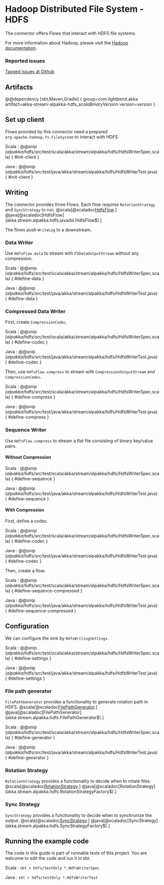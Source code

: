 # Hadoop Distributed File System - HDFS

The connector offers Flows that interact with HDFS file systems.

For more information about Hadoop, please visit the [Hadoop documentation](https://hadoop.apache.org/).

### Reported issues

[Tagged issues at Github](https://github.com/akka/alpakka/labels/p%3Ahdfs)

## Artifacts

@@dependency [sbt,Maven,Gradle] {
  group=com.lightbend.akka
  artifact=akka-stream-alpakka-hdfs_$scalaBinaryVersion$
  version=$version$
}

## Set up client

Flows provided by this connector need a prepared `org.apache.hadoop.fs.FileSystem` to 
interact with HDFS.


Scala
: @@snip ($alpakka$/hdfs/src/test/scala/akka/stream/alpakka/hdfs/HdfsWriterSpec.scala) { #init-client }

Java
: @@snip ($alpakka$/hdfs/src/test/java/akka/stream/alpakka/hdfs/HdfsWriterTest.java) { #init-client }


## Writing

The connector provides three Flows. Each flow requires `RotationStrategy` and `SyncStrategy` to run.
@scala[@scaladoc[HdfsFlow](akka.stream.alpakka.hdfs.scaladsl.HdfsFlow$).]
@java[@scaladoc[HdfsFlow](akka.stream.alpakka.hdfs.javadsl.HdfsFlow$).]

The flows push `WriteLog` to a downstream.

### Data Writer

Use `HdfsFlow.data` to stream with `FSDataOutputStream` without any compression.


Scala
: @@snip ($alpakka$/hdfs/src/test/scala/akka/stream/alpakka/hdfs/HdfsWriterSpec.scala) { #define-data }

Java
: @@snip ($alpakka$/hdfs/src/test/java/akka/stream/alpakka/hdfs/HdfsWriterTest.java) { #define-data }


### Compressed Data Writer

First, create `CompressionCodec`.


Scala
: @@snip ($alpakka$/hdfs/src/test/scala/akka/stream/alpakka/hdfs/HdfsWriterSpec.scala) { #define-codec }

Java
: @@snip ($alpakka$/hdfs/src/test/java/akka/stream/alpakka/hdfs/HdfsWriterTest.java) { #define-codec }


Then, use `HdfsFlow.compress` to stream with `CompressionOutputStream` and `CompressionCodec`. 


Scala
: @@snip ($alpakka$/hdfs/src/test/scala/akka/stream/alpakka/hdfs/HdfsWriterSpec.scala) { #define-compress }

Java
: @@snip ($alpakka$/hdfs/src/test/java/akka/stream/alpakka/hdfs/HdfsWriterTest.java) { #define-compress }


### Sequence Writer

Use `HdfsFlow.compress` to stream a flat file consisting of binary key/value pairs.

#### Without Compression


Scala
: @@snip ($alpakka$/hdfs/src/test/scala/akka/stream/alpakka/hdfs/HdfsWriterSpec.scala) { #define-sequence }

Java
: @@snip ($alpakka$/hdfs/src/test/java/akka/stream/alpakka/hdfs/HdfsWriterTest.java) { #define-sequence }


#### With Compression

First, define a codec.


Scala
: @@snip ($alpakka$/hdfs/src/test/scala/akka/stream/alpakka/hdfs/HdfsWriterSpec.scala) { #define-codec }

Java
: @@snip ($alpakka$/hdfs/src/test/java/akka/stream/alpakka/hdfs/HdfsWriterTest.java) { #define-codec }


Then, create a flow.


Scala
: @@snip ($alpakka$/hdfs/src/test/scala/akka/stream/alpakka/hdfs/HdfsWriterSpec.scala) { #define-sequence-compressed }

Java
: @@snip ($alpakka$/hdfs/src/test/java/akka/stream/alpakka/hdfs/HdfsWriterTest.java) { #define-sequence-compressed }


## Configuration

We can configure the sink by `HdfsWritingSettings`. 


Scala
: @@snip ($alpakka$/hdfs/src/test/scala/akka/stream/alpakka/hdfs/HdfsWriterSpec.scala) { #define-settings }

Java
: @@snip ($alpakka$/hdfs/src/test/java/akka/stream/alpakka/hdfs/HdfsWriterTest.java) { #define-settings }


### File path generator

`FilePathGenerator` provides a functionality to generate rotation path in HDFS. 
@scala[@scaladoc[FilePathGenerator](akka.stream.alpakka.hdfs.FilePathGenerator$).]
@java[@scaladoc[FilePathGenerator](akka.stream.alpakka.hdfs.FilePathGenerator$).]

Scala
: @@snip ($alpakka$/hdfs/src/test/scala/akka/stream/alpakka/hdfs/HdfsWriterSpec.scala) { #define-generator }

Java
: @@snip ($alpakka$/hdfs/src/test/java/akka/stream/alpakka/hdfs/HdfsWriterTest.java) { #define-generator }


### Rotation Strategy


`RotationStrategy` provides a functionality to decide when to rotate files.
@scala[@scaladoc[RotationStrategy](akka.stream.alpakka.hdfs.RotationStrategyFactory$).]
@java[@scaladoc[RotationStrategy](akka.stream.alpakka.hdfs.RotationStrategyFactory$).]


### Sync Strategy


`SyncStrategy` provides a functionality to decide when to synchronize the output.
@scala[@scaladoc[SyncStrategy](akka.stream.alpakka.hdfs.SyncStrategyFactory$).]
@java[@scaladoc[SyncStrategy](akka.stream.alpakka.hdfs.SyncStrategyFactory$).]


## Running the example code

The code in this guide is part of runnable tests of this project. You are welcome to edit the code and run it in sbt.

Scala
:   ```
    sbt
    > hdfs/testOnly *.HdfsWriterSpec
    ```

Java
:   ```
    sbt
    > hdfs/testOnly *.HdfsWriterTest
    ```
